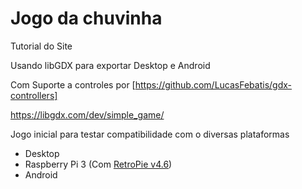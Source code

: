 # Jogo da chuvinha

Tutorial do Site

Usando libGDX para exportar Desktop e Android

Com Suporte a controles por [https://github.com/LucasFebatis/gdx-controllers]

https://libgdx.com/dev/simple_game/

Jogo inicial para testar compatibilidade com o diversas plataformas

- Desktop
- Raspberry Pi 3 (Com [RetroPie v4.6](https://retropie.org.uk/))
- Android
